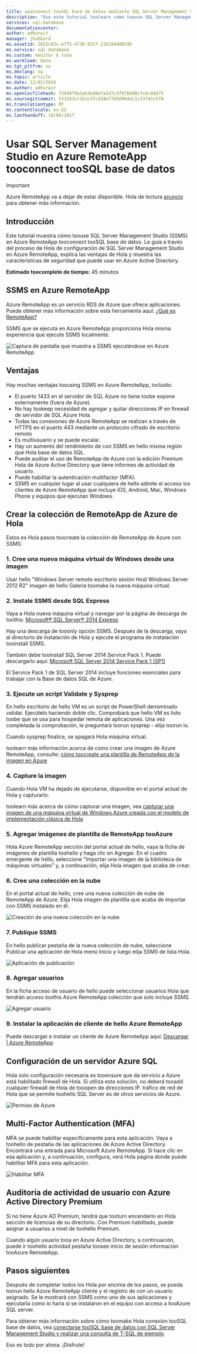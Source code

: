```yaml
---
title: aaaConnect tooSQL base de datos mediante SQL Server Management Studio en Azure RemoteApp | Documentos de Microsoft
description: "Use este tutorial toolearn cómo toouse SQL Server Management Studio en Azure RemoteApp para la seguridad y rendimiento al conectarse tooSQL base de datos"
services: sql-database
documentationcenter: 
author: adhurwit
manager: jhubbard
ms.assetid: 1052c83c-e7f5-4736-922f-216194d8874b
ms.service: sql-database
ms.custom: monitor & tune
ms.workload: data
ms.tgt_pltfrm: na
ms.devlang: na
ms.topic: article
ms.date: 12/01/2016
ms.author: adhurwit
ms.openlocfilehash: 73994f9a1eb3e48efa5d7c4f976b00cfcbc88d75
ms.sourcegitcommit: 523283cc1b3c37c428e77850964dc1c33742c5f0
ms.translationtype: MT
ms.contentlocale: es-ES
ms.lasthandoff: 10/06/2017
---
```

# <a name="use-sql-server-management-studio-in-azure-remoteapp-tooconnect-toosql-database"></a>Usar SQL Server Management Studio en Azure RemoteApp tooconnect tooSQL base de datos

> [!IMPORTANT]
> Azure RemoteApp va a dejar de estar disponible. Hola de lectura [anuncio](https://go.microsoft.com/fwlink/?linkid=821148) para obtener más información.
>

## <a name="introduction"></a>Introducción
Este tutorial muestra cómo toouse SQL Server Management Studio (SSMS) en Azure RemoteApp tooconnect tooSQL base de datos. Le guía a través del proceso de Hola de configuración de SQL Server Management Studio en Azure RemoteApp, explica las ventajas de Hola y muestra las características de seguridad que puede usar en Azure Active Directory.

**Estimado toocomplete de tiempo:** 45 minutos

## <a name="ssms-in-azure-remoteapp"></a>SSMS en Azure RemoteApp
Azure RemoteApp es un servicio RDS de Azure que ofrece aplicaciones. Puede obtener más información sobre esta herramienta aquí: [¿Qué es RemoteApp?](../remoteapp/remoteapp-whatis.md)

SSMS que se ejecuta en Azure RemoteApp proporciona Hola misma experiencia que ejecute SSMS localmente.

![Captura de pantalla que muestra a SSMS ejecutándose en Azure RemoteApp][1]

## <a name="benefits"></a>Ventajas
Hay muchas ventajas toousing SSMS en Azure RemoteApp, incluido:

* El puerto 1433 en el servidor de SQL Azure no tiene toobe expone externamente (fuera de Azure).
* No hay tookeep necesidad de agregar y quitar direcciones IP en firewall de servidor de SQL Azure Hola.
* Todas las conexiones de Azure RemoteApp se realizan a través de HTTPS en el puerto 443 mediante un protocolo cifrado de escritorio remoto
* Es multiusuario y se puede escalar.
* Hay un aumento del rendimiento de con SSMS en hello misma región que Hola base de datos SQL.
* Puede auditar el uso de RemoteApp de Azure con la edición Premium Hola de Azure Active Directory que tiene informes de actividad de usuario.
* Puede habilitar la autenticación multifactor (MFA).
* SSMS en cualquier lugar al usar cualquiera de hello admite el acceso los clientes de Azure RemoteApp que incluye iOS, Android, Mac, Windows Phone y equipos que ejecutan Windows.

## <a name="create-hello-azure-remoteapp-collection"></a>Crear la colección de RemoteApp de Azure de Hola
Estos es Hola pasos toocreate la colección de RemoteApp de Azure con SSMS:

### <a name="1-create-a-new-windows-vm-from-image"></a>1. Cree una nueva máquina virtual de Windows desde una imagen
Usar hello "Windows Server remoto escritorio sesión Host Windows Server 2012 R2" imagen de hello Galería toomake la nueva máquina virtual.

### <a name="2-install-ssms-from-sql-express"></a>2. Instale SSMS desde SQL Express
Vaya a Hola nueva máquina virtual y navegar por la página de descarga de toothis: [Microsoft® SQL Server® 2014 Express](https://www.microsoft.com/download/details.aspx?id=42299)

Hay una descarga de tooonly opción SSMS. Después de la descarga, vaya al directorio de instalación de Hola y ejecute el programa de instalación tooinstall SSMS.

También debe tooinstall SQL Server 2014 Service Pack 1. Puede descargarlo aquí: [Microsoft SQL Server 2014 Service Pack 1 (SP1)](https://www.microsoft.com/download/details.aspx?id=46694)

El Service Pack 1 de SQL Server 2014 incluye funciones esenciales para trabajar con la Base de datos SQL de Azure.

### <a name="3-run-validate-script-and-sysprep"></a>3. Ejecute un script Validate y Sysprep
En hello escritorio de hello VM es un script de PowerShell denominado validar. Ejecútelo haciendo doble clic. Comprobará que hello VM es listo toobe que se usa para hospedar remota de aplicaciones. Una vez completada la comprobación, le preguntará toorun sysprep - elija toorun lo.

Cuando sysprep finalice, se apagará Hola máquina virtual.

toolearn más información acerca de cómo crear una imagen de Azure RemoteApp, consulte: [cómo toocreate una plantilla de RemoteApp de la imagen en Azure](http://blogs.msdn.com/b/rds/archive/2015/03/17/how-to-create-a-remoteapp-template-image-in-azure.aspx)

### <a name="4-capture-image"></a>4. Capture la imagen
Cuando Hola VM ha dejado de ejecutarse, disponible en el portal actual de Hola y capturarlo.

toolearn más acerca de cómo capturar una imagen, vea [capturar una imagen de una máquina virtual de Windows Azure creada con el modelo de implementación clásica de Hola](../virtual-machines/windows/classic/capture-image.md?toc=%2fazure%2fvirtual-machines%2fwindows%2fclassic%2ftoc.json)

### <a name="5-add-tooazure-remoteapp-template-images"></a>5. Agregar imágenes de plantilla de RemoteApp tooAzure
Hola Azure RemoteApp sección del portal actual de hello, vaya la ficha de imágenes de plantilla toohello y haga clic en Agregar. En el cuadro emergente de hello, seleccione "Importar una imagen de la biblioteca de máquinas virtuales" y, a continuación, elija Hola imagen que acaba de crear.

### <a name="6-create-cloud-collection"></a>6. Cree una colección en la nube
En el portal actual de hello, cree una nueva colección de nube de RemoteApp de Azure. Elija Hola imagen de plantilla que acaba de importar con SSMS instalado en él.

![Creación de una nueva colección en la nube][2]

### <a name="7-publish-ssms"></a>7. Publique SSMS
En hello publicar pestaña de la nueva colección de nube, seleccione Publicar una aplicación de Hola menú Inicio y luego elija SSMS de lista Hola.

![Aplicación de publicación][5]

### <a name="8-add-users"></a>8. Agregar usuarios
En la ficha acceso de usuario de hello puede seleccionar usuarios Hola que tendrán acceso toothis Azure RemoteApp colección que solo incluye SSMS.

![Agregar usuario][6]

### <a name="9-install-hello-azure-remoteapp-client-application"></a>9. Instalar la aplicación de cliente de hello Azure RemoteApp
Puede descargar e instalar un cliente de Azure RemoteApp aquí: [Descargar | Azure RemoteApp](https://www.remoteapp.windowsazure.com/en/clients.aspx)

## <a name="configure-azure-sql-server"></a>Configuración de un servidor Azure SQL
Hola solo configuración necesaria es tooensure que da servicio a Azure está habilitado firewall de Hola. Si utiliza esta solución, no deberá tooadd cualquier firewall de Hola de tooopen de direcciones IP. tráfico de red de Hola que se permite toohello SQL Server es de otros servicios de Azure.

![Permiso de Azure][4]

## <a name="multi-factor-authentication-mfa"></a>Multi-Factor Authentication (MFA)
MFA se puede habilitar específicamente para esta aplicación. Vaya a toohello de pestaña de las aplicaciones de Azure Active Directory. Encontrará una entrada para Microsoft Azure RemoteApp. Si hace clic en esa aplicación y, a continuación, configura, verá Hola página donde puede habilitar MFA para esta aplicación.

![Habilitar MFA][3]

## <a name="audit-user-activity-with-azure-active-directory-premium"></a>Auditoría de actividad de usuario con Azure Active Directory Premium
Si no tiene Azure AD Premium, tendrá que tooturn encenderlo en Hola sección de licencias de su directorio. Con Premium habilitado, puede asignar a usuarios a nivel de toohello Premium.

Cuando algún usuario tooa en Azure Active Directory, a continuación, puede ir toohello actividad pestaña toosee inicio de sesión información tooAzure RemoteApp.

## <a name="next-steps"></a>Pasos siguientes
Después de completar todos los Hola por encima de los pasos, se pueda toorun hello Azure RemoteApp cliente y el registro de con un usuario asignado. Se le mostrará con SSMS como uno de sus aplicaciones y ejecutarla como lo haría si se instalaron en el equipo con acceso a tooAzure SQL server.

Para obtener más información sobre cómo toomake Hola conexión tooSQL base de datos, vea [conectarse tooSQL base de datos con SQL Server Management Studio y realizar una consulta de T-SQL de ejemplo](sql-database-connect-query-ssms.md).

Eso es todo por ahora. ¡Disfrute!

<!--Image references-->
[1]: ./media/sql-database-ssms-remoteapp/ssms.png
[2]: ./media/sql-database-ssms-remoteapp/newcloudcollection.png
[3]: ./media/sql-database-ssms-remoteapp/mfa.png
[4]: ./media/sql-database-ssms-remoteapp/allowazure.png
[5]: ./media/sql-database-ssms-remoteapp/publish.png
[6]: ./media/sql-database-ssms-remoteapp/user.png
